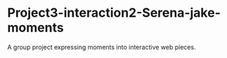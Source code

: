 # Project3-interaction2-Serena-jake-moments
A group project expressing moments into interactive web pieces. 
